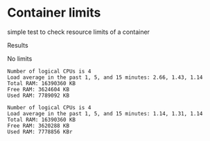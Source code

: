 # Container limits

simple test to check resource limits of a container

Results

No limits

```
Number of logical CPUs is 4
Load average in the past 1, 5, and 15 minutes: 2.66, 1.43, 1.14
Total RAM: 16390360 KB
Free RAM: 3624604 KB
Used RAM: 7789092 KB
```


```
Number of logical CPUs is 4
Load average in the past 1, 5, and 15 minutes: 1.14, 1.31, 1.14
Total RAM: 16390360 KB
Free RAM: 3620288 KB
Used RAM: 7778856 KBr
```